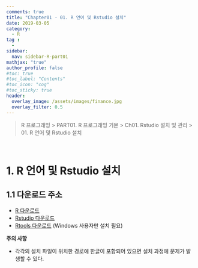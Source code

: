 ```yaml
---
comments: true
title: "Chapter01 - 01. R 언어 및 Rstudio 설치"
date: 2019-03-05
category:
  - R
tag :
  -
sidebar:
  nav: sidebar-R-part01
mathjax: "true"
author_profile: false
#toc: true
#toc_label: "Contents"
#toc_icon: "cog"
#toc_sticky: true
header:
  overlay_image: /assets/images/finance.jpg
  overlay_filter: 0.5
---
```

> R 프로그래밍 > PART01. R 프로그래밍 기본 > Ch01. Rstudio 설치 및 관리 > 01. R 언어 및 Rstudio 설치

<br>

# 1. R 언어 및 Rstudio 설치

## 1.1 다운로드 주소

- [R 다운로드](https://www.r-project.org/)
- [Rstudio 다운로드](https://www.rstudio.com)
- [Rtools 다운로드](https://cran.r-project.org/bin/windows/Rtools) (Windows 사용자만 설치 필요)

**주의 사항**

- 각각의 설치 파일이 위치한 경로에 한글이 포함되어 있으면 설치 과정에 문제가 발생할 수 있다.

<br><br>
